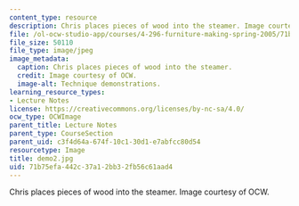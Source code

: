 ```yaml
---
content_type: resource
description: Chris places pieces of wood into the steamer. Image courtesy of OCW.
file: /ol-ocw-studio-app/courses/4-296-furniture-making-spring-2005/71b75efa442c37a12bb32fb56c61aad4_demo2.jpg
file_size: 50110
file_type: image/jpeg
image_metadata:
  caption: Chris places pieces of wood into the steamer.
  credit: Image courtesy of OCW.
  image-alt: Technique demonstrations.
learning_resource_types:
- Lecture Notes
license: https://creativecommons.org/licenses/by-nc-sa/4.0/
ocw_type: OCWImage
parent_title: Lecture Notes
parent_type: CourseSection
parent_uid: c3f4d64a-674f-10c1-30d1-e7abfcc80d54
resourcetype: Image
title: demo2.jpg
uid: 71b75efa-442c-37a1-2bb3-2fb56c61aad4
---
```

Chris places pieces of wood into the steamer. Image courtesy of OCW.